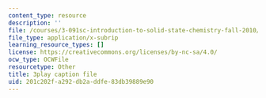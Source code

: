 ```yaml
---
content_type: resource
description: ''
file: /courses/3-091sc-introduction-to-solid-state-chemistry-fall-2010/201c202fa292db2addfe83db39889e90_LHRZLeQ2aaM.srt
file_type: application/x-subrip
learning_resource_types: []
license: https://creativecommons.org/licenses/by-nc-sa/4.0/
ocw_type: OCWFile
resourcetype: Other
title: 3play caption file
uid: 201c202f-a292-db2a-ddfe-83db39889e90
---
```

